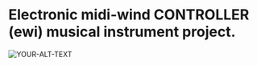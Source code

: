 # Electronic midi-wind CONTROLLER (ewi) musical instrument project.

<picture>
 <source media="(prefers-color-scheme: dark)" srcset="https://github.com/michalkaras/MIDIWINDS/blob/master/SAX-PLAST.png">
</picture>
<picture>
 <source media="(prefers-color-scheme: dark)" srcset="Y[OUR-DARKMODE-IMAGE"]https://github.com/michalkaras/MIDIWINDS/blob/master/SAX-PLAST.png">
 <source media="(prefers-color-scheme: light)" srcset="YOUR-LIGHTMODE-IMAGE">
 <img alt="YOUR-ALT-TEXT" src="YOUR-DEFAULT-IMAGE">
</picture>
